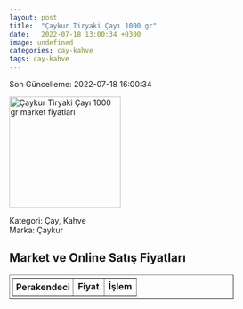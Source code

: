 ```yaml
---
layout: post
title:  "Çaykur Tiryaki Çayı 1000 gr"
date:   2022-07-18 13:00:34 +0300
image: undefined
categories: cay-kahve
tags: cay-kahve
---
```


Son Güncelleme: 2022-07-18 16:00:34

<img src="undefined" width="200" alt="Çaykur Tiryaki Çayı 1000 gr market fiyatları" />

Kategori: Çay, Kahve
<br />
Marka: Çaykur

<h2>Market ve Online Satış Fiyatları</h2>

<table border="1" style="padding: 5px;width:80%;">
  <tr>
    <td style="padding: 5px;"><strong>Perakendeci</strong></td>
    <td><strong>Fiyat</strong></td>
    <td><strong>İşlem</strong></td>
  </tr>
  
</table>
